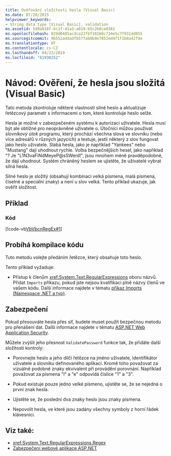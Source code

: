 ```yaml
---
title: Ověřování složitosti hesla (Visual Basic)
ms.date: 07/20/2015
helpviewer_keywords:
- String data type [Visual Basic], validation
ms.assetid: 5d9a918f-6c1f-41a3-a019-b5c2b8ce0381
ms.openlocfilehash: 829d6485acdca22fbf10160c734e5c7f931dd855
ms.sourcegitcommit: 9b552addadfb57fab0b9e7852ed4f1f1b8a42f8e
ms.translationtype: HT
ms.contentlocale: cs-CZ
ms.lasthandoff: 04/23/2019
ms.locfileid: "61938252"
---
```

# <a name="walkthrough-validating-that-passwords-are-complex-visual-basic"></a>Návod: Ověření, že hesla jsou složitá (Visual Basic)
Tato metoda zkontroluje některé vlastnosti silné heslo a aktualizuje řetězcový parametr s informacemi o tom, které kontroluje heslo selže.  
  
 Hesla je možné v zabezpečeném systému k autorizaci uživatele. Hesla musí být ale obtížné pro neoprávněné uživatele o. Útočníci můžou používat *slovníkový útok* programu, který prochází všechna slova ve slovníku (nebo více adresářů v různých jazycích) a testuje, jestli některý z slov fungovat jako heslo uživatele. Slabá hesla, jako je například "Yankees" nebo "Mustang" dají uhodnout rychle. Volba bezpečnějších hesel, jako například "? Je "L1N3vaFiNdMeyeP@sSWerd!", jsou mnohem méně pravděpodobné, že dají uhodnout. Systém chráněný heslem se ujistěte, že uživatelé vybrat silná hesla.  
  
 Silné heslo je složitý (obsahují kombinaci velká písmena, malá písmena, číselné a speciální znaky) a není u slov velká. Tento příklad ukazuje, jak ověřit složitost.  
  
## <a name="example"></a>Příklad  
  
### <a name="code"></a>Kód  
 [!code-vb[VbVbcnRegEx#1](~/samples/snippets/visualbasic/VS_Snippets_VBCSharp/VbVbcnRegEx/VB/Class1.vb#1)]  
  
## <a name="compiling-the-code"></a>Probíhá kompilace kódu  
 Tuto metodu volejte předáním řetězce, který obsahuje toto heslo.  
  
 Tento příklad vyžaduje:  
  
- Přístup k členům <xref:System.Text.RegularExpressions> oboru názvů. Přidat `Imports` příkazu, pokud jste nejsou kvalifikaci plně názvy členů ve vašem kódu. Další informace najdete v tématu [příkaz Imports (Namespace .NET a typ)](../../../../visual-basic/language-reference/statements/imports-statement-net-namespace-and-type.md).  
  
## <a name="security"></a>Zabezpečení  
 Pokud přesouváte hesla přes síť, budete muset použít bezpečnou metodu pro přenášení dat. Další informace najdete v tématu [ASP.NET Web Application Security](https://docs.microsoft.com/previous-versions/aspnet/330a99hc(v=vs.100)).
  
 Můžete zvýšit jeho přesnost `ValidatePassword` funkce tak, že přidáte další složitosti kontroly:  
  
- Porovnejte heslo a jeho dílčí řetězce na jméno uživatele, identifikátor uživatele a slovníku definovaného aplikací. Kromě toho považovat za vizuálně podobné znaky ekvivalent při provádění porovnání. Například považovat za písmena "l" a "e" odpovídá číslice "1" a "3".  
  
- Pokud existuje pouze jedno velké písmeno, ujistěte se, že se nejedná o první znak hesla.  
  
- Ujistěte se, že poslední dva znaky heslo jsou znaky písmena.  
  
- Nepovolit hesla, ve které jsou zadány všechny symboly z horní řádek klávesnici.  
  
## <a name="see-also"></a>Viz také:

- <xref:System.Text.RegularExpressions.Regex>
- [Zabezpečení webové aplikace ASP.NET](https://docs.microsoft.com/previous-versions/aspnet/330a99hc(v=vs.100))

